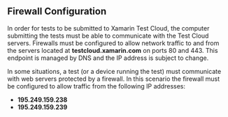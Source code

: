 ## Firewall Configuration

In order for tests to be submitted to Xamarin Test Cloud, the computer submitting the tests must be able to communicate with the Test Cloud servers. Firewalls must be configured to allow network traffic to and from the servers located at **testcloud.xamarin.com** on ports 80 and 443. This endpoint is managed by DNS and  the IP address is subject to change.

In some situations, a test (or a device running the test) must communicate with web servers protected by a firewall. In this scenario the firewall must be configured to allow traffic from the following IP addresses:

* **195.249.159.238**
* **195.249.159.239**
